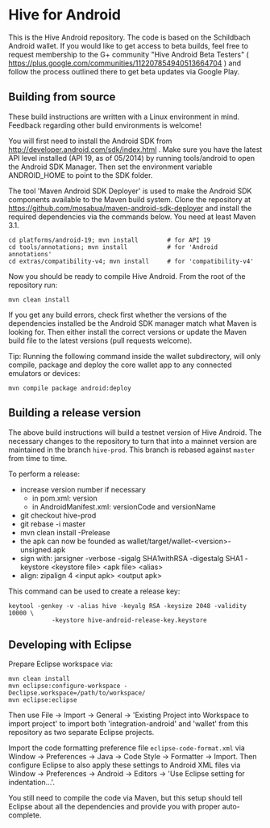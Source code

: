# Hive for Android #

This is the Hive Android repository. The code is based on the Schildbach Android
wallet. If you would like to get access to beta builds, feel free to request
membership to the G+ community "Hive Android Beta Testers" (
https://plus.google.com/communities/112207854940513664704 ) and follow the
process outlined there to get beta updates via Google Play.

## Building from source ##

These build instructions are written with a Linux environment in mind. Feedback
regarding other build environments is welcome!

You will first need to install the Android SDK from
http://developer.android.com/sdk/index.html . Make sure you have the latest API
level installed (API 19, as of 05/2014) by running tools/android to open the
Android SDK Manager. Then set the environment variable ANDROID\_HOME to point to
the SDK folder.

The tool 'Maven Android SDK Deployer' is used to make the Android SDK components
available to the Maven build system. Clone the repository at
https://github.com/mosabua/maven-android-sdk-deployer and install the required
dependencies via the commands below. You need at least Maven 3.1.

````
cd platforms/android-19; mvn install        # for API 19
cd tools/annotations; mvn install           # for 'Android annotations'
cd extras/compatibility-v4; mvn install     # for 'compatibility-v4'
````

Now you should be ready to compile Hive Android. From the root of the repository
run:

````
mvn clean install
````

If you get any build errors, check first whether the versions of the
dependencies installed be the Android SDK manager match what Maven is looking
for. Then either install the correct versions or update the Maven build file to
the latest versions (pull requests welcome).

Tip: Running the following command inside the wallet subdirectory, will only compile,
package and deploy the core wallet app to any connected emulators or devices:

````
mvn compile package android:deploy
````

## Building a release version ##

The above build instructions will build a testnet version of Hive Android. The
necessary changes to the repository to turn that into a mainnet version are
maintained in the branch `hive-prod`. This branch is rebased against `master`
from time to time.

To perform a release:

- increase version number if necessary
  - in pom.xml: version
  - in AndroidManifest.xml: versionCode and versionName
- git checkout hive-prod
- git rebase -i master
- mvn clean install -Prelease
- the apk can now be founded as wallet/target/wallet-\<version\>-unsigned.apk
- sign with: jarsigner -verbose -sigalg SHA1withRSA -digestalg SHA1 -keystore \<keystore file\> \<apk file\> \<alias\>
- align: zipalign 4 \<input apk\> \<output apk\>

This command can be used to create a release key:

````
keytool -genkey -v -alias hive -keyalg RSA -keysize 2048 -validity 10000 \
            -keystore hive-android-release-key.keystore
````

## Developing with Eclipse ##

Prepare Eclipse workspace via:

````
mvn clean install
mvn eclipse:configure-workspace -Declipse.workspace=/path/to/workspace/
mvn eclipse:eclipse
````

Then use File -> Import -> General -> 'Existing Project into Workspace to import
project' to import both 'integration-android' and 'wallet' from this repository
as two separate Eclipse projects.

Import the code formatting preference file `eclipse-code-format.xml`
via Window -> Preferences -> Java -> Code Style -> Formatter -> Import. Then
configure Eclipse to also apply these settings to Android XML files via Window
-> Preferences -> Android -> Editors -> 'Use Eclipse setting for indentation...'.

You still need to compile the code via Maven, but this setup should tell Eclipse
about all the dependencies and provide you with proper auto-complete.
